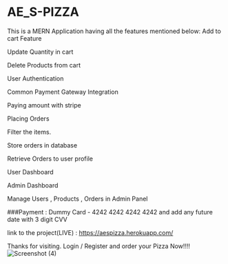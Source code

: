 # AE_S-PIZZA

This is a MERN Application having all the features mentioned below:
Add to cart Feature

Update Quantity in cart

Delete Products from cart

User Authentication

Common Payment Gateway Integration

Paying amount with stripe

Placing Orders

Filter the items.

Store orders in database

Retrieve Orders to user profile

User Dashboard

Admin Dashboard

Manage Users , Products , Orders in Admin Panel

###Payment : Dummy Card - 4242 4242 4242 4242 and add any future date with 3 digit CVV

link to the project(LIVE) : https://aespizza.herokuapp.com/

Thanks for visiting. Login / Register and order your Pizza Now!!!!
![Screenshot (4)](https://user-images.githubusercontent.com/64660695/171873905-a61b4482-3277-419a-af5f-dc715a659eca.png)


